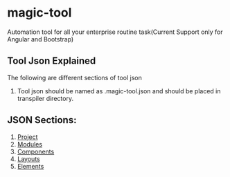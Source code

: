 # magic-tool
Automation tool for all your enterprise routine task(Current Support only for Angular and Bootstrap)

## Tool Json Explained
The following are different sections of tool json
1. Tool json should be named as .magic-tool.json and should be placed in transpiler directory.

## JSON Sections:
1. [Project](documentation/project.md)
2. [Modules](documentation/modules.md)
3. [Components](documentation/components.md)
4. [Layouts](documentation/layouts.md)
5. [Elements](documentation/elements.md)